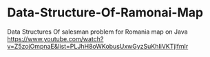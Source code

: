 # Data-Structure-Of-Ramonai-Map
Data Structures Of salesman problem for Romania map on Java
https://www.youtube.com/watch?v=Z5zojOmpnaE&list=PLJhH8oWKobusUxwGyzSuKhIiVKTjlfmIr
